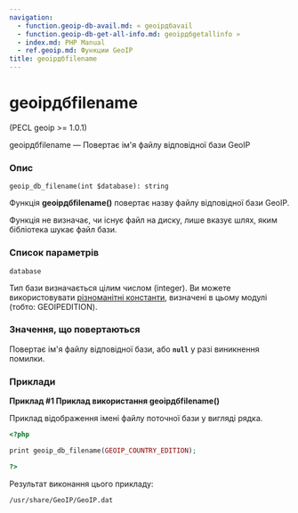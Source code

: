 ```yaml
---
navigation:
  - function.geoip-db-avail.md: « geoipдбavail
  - function.geoip-db-get-all-info.md: geoipдбgetallinfo »
  - index.md: PHP Manual
  - ref.geoip.md: Функции GeoIP
title: geoipдбfilename
---
```

# geoipдбfilename

(PECL geoip >= 1.0.1)

geoipдбfilename — Повертає ім'я файлу відповідної бази GeoIP

### Опис

```methodsynopsis
geoip_db_filename(int $database): string
```

Функція **geoipдбfilename()** повертає назву файлу відповідної бази GeoIP.

Функція не визначає, чи існує файл на диску, лише вказує шлях, яким бібліотека шукає файл бази.

### Список параметрів

`database`

Тип бази визначається цілим числом (integer). Ви можете використовувати [різноманітні константи](geoip.constants.md), визначені в цьому модулі (тобто: GEOIPEDITION).

### Значення, що повертаються

Повертає ім'я файлу відповідної бази, або **`null`** у разі виникнення помилки.

### Приклади

**Приклад #1 Приклад використання **geoipдбfilename()****

Приклад відображення імені файлу поточної бази у вигляді рядка.

```php
<?php

print geoip_db_filename(GEOIP_COUNTRY_EDITION);

?>
```

Результат виконання цього прикладу:

```
/usr/share/GeoIP/GeoIP.dat
```
